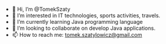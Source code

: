 - 👋 Hi, I’m @TomekSzaty
- 👀 I’m interested in IT technologies, sports activities, travels.
- 🌱 I’m currently learning Java programming language
- 💞️ I’m looking to collaborate on develop Java applications.
- 📫 How to reach me: tomek.szatylowicz@gmail.com

<!---
TomekSzaty/TomekSzaty is a ✨ special ✨ repository because its `README.md` (this file) appears on your GitHub profile.
You can click the Preview link to take a look at your changes.
--->
